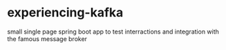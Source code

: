 # experiencing-kafka
small single page spring boot app to test interractions and integration with the famous message broker
